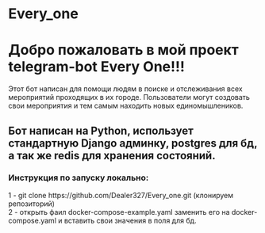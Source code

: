# Every_one
<h1>Добро пожаловать в мой проект telegram-bot Every One!!!</h1>
Этот бот написан для помощи людям в поиске и отслеживания всех мероприятий проходящих в их городе. Пользователи могут создовать свои мероприятия и тем самым находить новых единомышлеников.

<h2>
  Бот написан на Python, использует стандартную Django админку, postgres для бд, а так же redis для хранения состояний.
</h2>
<h3>
  Инструкция по запуску локально:
</h3>
1 - git clone https://github.com/Dealer327/Every_one.git (клонируем репозиторий)<br>
2 - открыть фаил docker-compose-example.yaml заменить его на docker-compose.yaml и вставить свои значения в поля для бд.<br>



